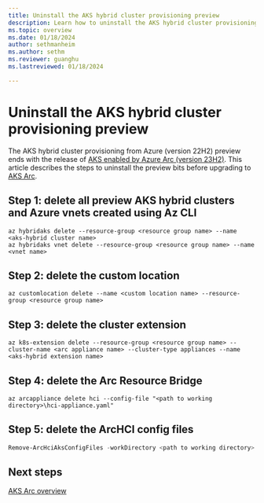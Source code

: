 ```yaml
---
title: Uninstall the AKS hybrid cluster provisioning preview
description: Learn how to uninstall the AKS hybrid cluster provisioning from Azure preview.
ms.topic: overview
ms.date: 01/18/2024
author: sethmanheim
ms.author: sethm 
ms.reviewer: guanghu
ms.lastreviewed: 01/18/2024

---
```


# Uninstall the AKS hybrid cluster provisioning preview

The AKS hybrid cluster provisioning from Azure (version 22H2) preview ends with the release of [AKS enabled by Azure Arc (version 23H2)](aks-overview.md). This article describes the steps to uninstall the preview bits before upgrading to [AKS Arc](aks-overview.md).

## Step 1: delete all preview AKS hybrid clusters and Azure vnets created using Az CLI

```azurecli
az hybridaks delete --resource-group <resource group name> --name <aks-hybrid cluster name>
az hybridaks vnet delete --resource-group <resource group name> --name <vnet name>
```

## Step 2: delete the custom location

```azurecli
az customlocation delete --name <custom location name> --resource-group <resource group name>
```

## Step 3: delete the cluster extension

```azurecli
az k8s-extension delete --resource-group <resource group name> --cluster-name <arc appliance name> --cluster-type appliances --name <aks-hybrid extension name>
```

## Step 4: delete the Arc Resource Bridge

```azurecli
az arcappliance delete hci --config-file "<path to working directory>\hci-appliance.yaml"
```

## Step 5: delete the ArcHCI config files

```powershell
Remove-ArcHciAksConfigFiles -workDirectory <path to working directory>
```

## Next steps

[AKS Arc overview](aks-overview.md)